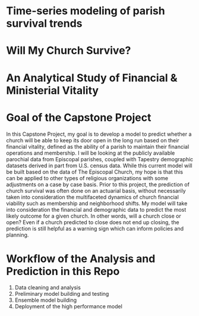 # Time-series modeling of parish survival trends
# Will My Church Survive?
# An Analytical Study of Financial & Ministerial Vitality 
# Goal of the Capstone Project
In this Capstone Project, my goal is to develop a model to predict whether a church will be able to keep its door open in the long run based on their financial vitality, defined as the ability of a parish to maintain their financial operations and membership.  I will be looking at the publicly available parochial data from Episcopal parishes, coupled with Tapestry demographic datasets derived in part from U.S. census data. While this current model will be built based on the data of The Episcopal Church, my hope is that this can be applied to other types of religious organizations with some adjustments on a case by case basis. 
Prior to this project, the prediction of church survival was often done on an actuarial basis, without necessarily taken into consideration the multifaceted dynamics of church financial viability such as membership and neighborhood shifts. My model will take into consideration the financial and demographic data to predict the most likely outcome for a given church. In other words, will a church close or open? Even if a church predicted to close does not end up closing, the prediction is still helpful as a warning sign which can inform policies and planning.

# Workflow of the Analysis and Prediction in this Repo
1. Data cleaning and analysis
2. Preliminary model building and testing
3. Ensemble model building
4. Deployment of the high performance model
